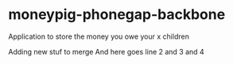 moneypig-phonegap-backbone
==========================

Application to store the money you owe your x children

Adding new stuf to merge
And here goes line 2
and 3
and 4
